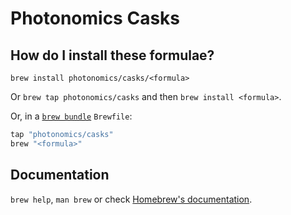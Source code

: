 # Photonomics Casks

## How do I install these formulae?

`brew install photonomics/casks/<formula>`

Or `brew tap photonomics/casks` and then `brew install <formula>`.

Or, in a [`brew bundle`](https://github.com/Homebrew/homebrew-bundle) `Brewfile`:

```ruby
tap "photonomics/casks"
brew "<formula>"
```

## Documentation

`brew help`, `man brew` or check [Homebrew's documentation](https://docs.brew.sh).
